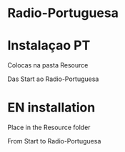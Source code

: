 # Radio-Portuguesa

# Instalaçao PT

Colocas na pasta Resource

Das Start ao Radio-Portuguesa

# EN installation

Place in the Resource folder

From Start to Radio-Portuguesa
